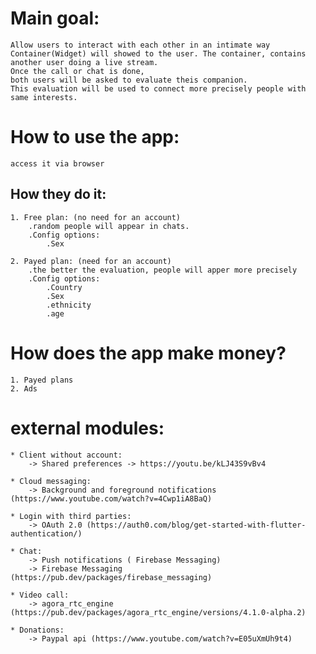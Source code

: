 
# Main goal:
    Allow users to interact with each other in an intimate way
    Container(Widget) will showed to the user. The container, contains another user doing a live stream.
    Once the call or chat is done,
    both users will be asked to evaluate theis companion.
    This evaluation will be used to connect more precisely people with same interests.


# How to use the app:
    access it via browser


## How they do it:
    1. Free plan: (no need for an account)
        .random people will appear in chats. 
        .Config options:
            .Sex

    2. Payed plan: (need for an account)
        .the better the evaluation, people will apper more precisely
        .Config options:
            .Country
            .Sex
            .ethnicity
            .age

# How does the app make money?
    1. Payed plans
    2. Ads




# external modules:

    * Client without account:
        -> Shared preferences -> https://youtu.be/kLJ43S9vBv4

    * Cloud messaging:
        -> Background and foreground notifications  (https://www.youtube.com/watch?v=4Cwp1iA8BaQ)
    
    * Login with third parties:
        -> OAuth 2.0 (https://auth0.com/blog/get-started-with-flutter-authentication/)

    * Chat:
        -> Push notifications ( Firebase Messaging)
        -> Firebase Messaging (https://pub.dev/packages/firebase_messaging)

    * Video call:
        -> agora_rtc_engine (https://pub.dev/packages/agora_rtc_engine/versions/4.1.0-alpha.2)

    * Donations:
        -> Paypal api (https://www.youtube.com/watch?v=E05uXmUh9t4)
    
            